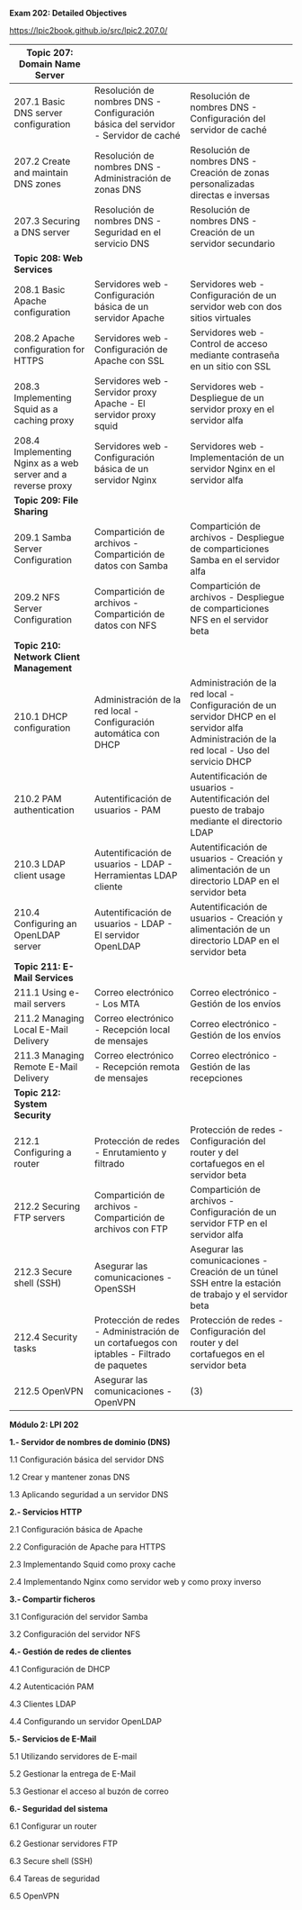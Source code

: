 **Exam 202: Detailed Objectives**

https://lpic2book.github.io/src/lpic2.207.0/

| **Topic 207: Domain Name Server**    |                                                              |                                                              |
| ------------------------------------ | ------------------------------------------------------------ | ------------------------------------------------------------ |
| 207.1 Basic DNS server configuration | Resolución de nombres DNS - Configuración básica del servidor - Servidor de caché | Resolución de nombres DNS - Configuración del servidor de caché |
| 207.2 Create and maintain DNS zones  | Resolución de nombres DNS - Administración de zonas DNS      | Resolución de nombres DNS - Creación de zonas personalizadas directas e inversas |
| 207.3 Securing a DNS server          | Resolución de nombres DNS - Seguridad en el servicio DNS     | Resolución de nombres DNS - Creación de un servidor secundario |
| **Topic 208: Web Services**          |                                                              |                                                              |
| 208.1 Basic Apache configuration     | Servidores web - Configuración básica de un servidor Apache  | Servidores web - Configuración de un servidor web con dos sitios virtuales |
| 208.2 Apache configuration for HTTPS                         | Servidores web - Configuración de Apache con SSL             | Servidores web - Control de acceso mediante contraseña en un sitio con SSL |
| 208.3 Implementing Squid as a caching proxy                  | Servidores web - Servidor proxy Apache - El servidor proxy squid | Servidores web - Despliegue de un servidor proxy en el servidor alfa |
| 208.4 Implementing Nginx as a web server and a reverse proxy | Servidores web - Configuración básica de un servidor Nginx   | Servidores web - Implementación de un servidor Nginx en el servidor alfa |
| **Topic 209: File Sharing**              |                                                              |                                                              |
| 209.1 Samba Server Configuration         | Compartición de archivos - Compartición de datos con Samba   | Compartición de archivos - Despliegue de comparticiones Samba en el servidor alfa |
| 209.2 NFS Server Configuration           | Compartición de archivos - Compartición de datos con NFS     | Compartición de archivos - Despliegue de comparticiones NFS en el servidor beta |
| **Topic 210: Network Client Management** |                                                              |                                                              |
| 210.1 DHCP configuration                 | Administración de la red local - Configuración automática con DHCP | Administración de la red local - Configuración de un servidor DHCP en el servidor alfa                Administración de la red local - Uso del servicio DHCP |
| 210.2 PAM authentication             | Autentificación de usuarios - PAM                            | Autentificación de usuarios - Autentificación del puesto de trabajo mediante el directorio LDAP |
| 210.3 LDAP client usage              | Autentificación de usuarios - LDAP -  Herramientas LDAP cliente | Autentificación de usuarios - Creación y alimentación de un directorio LDAP en el servidor beta |
| 210.4 Configuring an OpenLDAP server | Autentificación de usuarios - LDAP - El servidor OpenLDAP    | Autentificación de usuarios - Creación y alimentación de un directorio LDAP en el servidor beta |
| **Topic 211: E-Mail Services**        |                                                   |                                                 |
| 211.1 Using e-mail servers            | Correo electrónico - Los MTA                      | Correo electrónico - Gestión de los envíos      |
| 211.2 Managing Local E-Mail Delivery  | Correo electrónico - Recepción local de mensajes  | Correo electrónico - Gestión de los envíos      |
| 211.3 Managing Remote E-Mail Delivery | Correo electrónico - Recepción remota de mensajes | Correo electrónico - Gestión de las recepciones |
| **Topic 212: System Security** |                                                              |                                                              |
| 212.1 Configuring a router     | Protección de redes - Enrutamiento y filtrado                | Protección de redes - Configuración del router y del cortafuegos en el servidor beta |
| 212.2 Securing FTP servers     | Compartición de archivos - Compartición de archivos con FTP  | Compartición de archivos - Configuración de un servidor FTP en el servidor alfa |
| 212.3 Secure shell (SSH)       | Asegurar las comunicaciones - OpenSSH                        | Asegurar las comunicaciones - Creación de un túnel SSH entre la estación de trabajo y el servidor beta |
| 212.4 Security tasks           | Protección de redes - Administración de un cortafuegos con iptables - Filtrado de paquetes | Protección de redes - Configuración del router y del cortafuegos en el servidor beta |
| 212.5 OpenVPN                                                | Asegurar las comunicaciones - OpenVPN                        | (3)                                                          |



**Módulo 2: LPI 202**

 **1.- Servidor de nombres de dominio (DNS)**

1.1 Configuración básica del servidor DNS

1.2 Crear y mantener zonas DNS

1.3 Aplicando seguridad a un servidor DNS 

**2.- Servicios HTTP**

2.1 Configuración básica de Apache

2.2 Configuración de Apache para HTTPS

2.3 Implementando Squid como proxy cache

2.4 Implementando Nginx como servidor web y como proxy inverso 

**3.- Compartir ficheros**

3.1 Configuración del servidor Samba

3.2 Configuración del servidor NFS 

**4.- Gestión de redes de clientes**

4.1 Configuración de DHCP

4.2 Autenticación PAM

4.3 Clientes LDAP

4.4 Configurando un servidor OpenLDAP 

**5.- Servicios de E-Mail**

5.1 Utilizando servidores de E-mail

5.2 Gestionar la entrega de E-Mail

5.3 Gestionar el acceso al buzón de correo 

**6.- Seguridad del sistema**

6.1 Configurar un router

6.2 Gestionar servidores FTP

6.3 Secure shell (SSH)

6.4 Tareas de seguridad

6.5 OpenVPN

